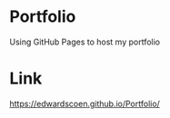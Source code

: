 # Portfolio
Using GitHub Pages to host my portfolio 

# Link
https://edwardscoen.github.io/Portfolio/
